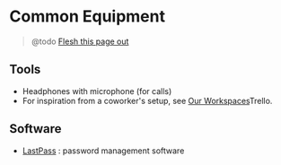 # Common Equipment

> @todo [Flesh this page out](https://trello.com/c/3jBt07lC/110-flesh-out-equipment-md)

## Tools

* Headphones with microphone (for calls)
* For inspiration from a coworker's setup, see [Our Workspaces](https://trello.com/b/TJsUalpG/our-workspaces)Trello.

## Software

* [LastPass](https://www.lastpass.com/) : password management software
